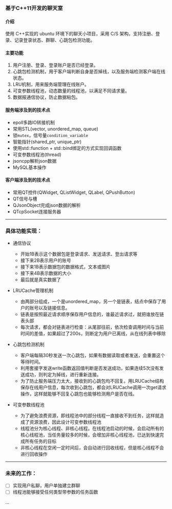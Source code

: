 ### 基于C++11开发的聊天室
#### 介绍
使用 C++实现的 ubuntu 环境下的聊天小项目，采用 C/S 架构，支持注册、登录、记录登录状态、群聊、心跳包检测功能。

#### 主要功能
1. 用户注册、登录、登录账户是否已经登录。
2. 心跳包检测机制，用于客户端判断自身是否掉线，以及服务端检测客户端在线状态。
3. LRU机制，用来服务端管理在线账户。
4. 可变参数线程池，动态数量的线程池，以满足不同请求量。
5. 数据报通信协议，防止数据粘包。
#### 服务端涉及到的技术点
* epoll多路IO转接机制
* 常用STL(vector, unordered_map, queue)
* 锁``mutex``，信号量``condition_variable``
* 智能指针(shared_ptr, unique_ptr)
* 使用std::function + std::bind绑定的方式实现回调函数
* 可变参数线程池(thread)
* jsoncpp解析json数据
* MySQL基本操作

#### 客户端涉及到的技术点
* 常用QT控件(QWidget, QListWidget, QLabel, QPushButton)
* QT信号与槽
* QJsonObject完成json数据的解析
* QTcpSocket连接服务器

---
### 具体功能实现：
- 通信协议
    - 开始1B表示这个数据包是登录请求、发送请求、登出请求等
    - 接下来2B表示用户的账号
    - 接下来1B表示数据包的数据格式，文本或图片
    - 接下来4B表示数据的大小
    - 最后就是真实数据了
    
- LRUCache管理机制
  - 由两部分组成，一个是unordered_map，另一个是链表，结点中保存了用户的账号以及链接信息。
  - 链表是按照最近请求顺序保存用户信息的，谁最近请求过，就把谁放在链表头部
  - 每次请求，都会对链表进行检查：从尾部往前，依次检查调用时间与当前时间的差值，如果超过了200s，则断定为用户已离线，从在线列表中移除


- 心跳包检测机制
  - 客户端每隔30秒发送一次心跳包，如果有数据读取或者发送，会重置这个等待时间。
  - 利用套接字发送write函数返回值判断是否发送成功，如果连续5次没有发送成功，则判定为掉线，进行重新连接。
  - 为了防止服务端压力太大，接收到的心跳包均不回复。用LRUCache结构保存在线用户信息，每次收到心跳包，都会对LRUCache调用一次get请求操作，这样就能够不回复心跳包也能够检测用户是否在线。
    
- 可变参数线程池
  - 为了避免浪费资源，即线程池中的部分线程一直接收不到任务，这样就造成了资源浪费，因此设计可变参数线程池
  - 线程池分为核心线程、非核心线程。在线程池启动的时候，会启动所有的核心线程池，当任务量较多的时候，会增加非核心线程池，已达到快速完成所有任务的目标
  - 非核心线程在空闲一定时间后，会自动进行回收线程，但是核心线程不会进行回收操作
    
---
### 未来的工作：
 -[ ] 实现用户私聊，用户单独建立群聊
 -[ ] 线程池能够接受任何类型带参数的任务函数

 ... 